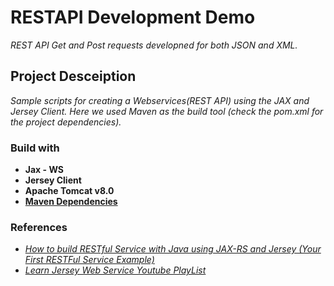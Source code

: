 # RESTAPI Development Demo

*REST API Get and Post requests developned for both JSON and XML.*

## Project Desceiption

*Sample scripts for creating a Webservices(REST API) using the JAX and Jersey Client. Here we used Maven as the build tool (check the pom.xml for the project dependencies).*

### Build with

- **Jax - WS**
- **Jersey Client**
- **Apache Tomcat v8.0**
- **[Maven Dependencies](https://github.com/AniketNeogy/RestAPIDevelopmentDemo/blob/master/pom.xml)**

### References

- [*How to build RESTful Service with Java using JAX-RS and Jersey (Your First RESTFul Service Example)*](https://crunchify.com/how-to-build-restful-service-with-java-using-jax-rs-and-jersey/)
- [*Learn Jersey Web Service Youtube PlayList*](https://www.youtube.com/watch?v=rk-Sg7Ml6xQ&list=PL050q0IOLhgFN2N-rtlmpLDtt7ayBTpsb)

